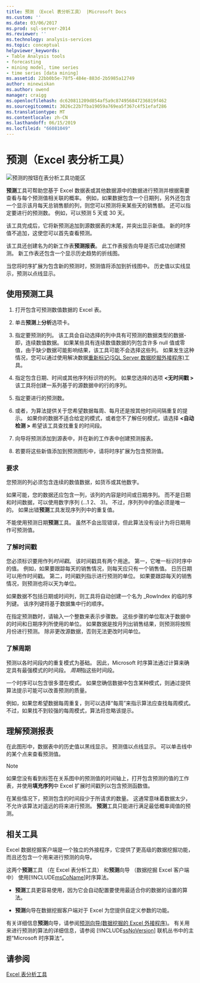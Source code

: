 ```yaml
---
title: 预测 （Excel 表分析工具） |Microsoft Docs
ms.custom: ''
ms.date: 03/06/2017
ms.prod: sql-server-2014
ms.reviewer: ''
ms.technology: analysis-services
ms.topic: conceptual
helpviewer_keywords:
- Table Analysis tools
- forecasting
- mining model, time series
- time series [data mining]
ms.assetid: 22bb0b5e-78f5-484e-883d-2b5985a12749
author: minewiskan
ms.author: owend
manager: craigg
ms.openlocfilehash: dc620811209d854af5a9c874956847236819f462
ms.sourcegitcommit: 3026c22b7fba19059a769ea5f367c4f51efaf286
ms.translationtype: MT
ms.contentlocale: zh-CN
ms.lasthandoff: 06/15/2019
ms.locfileid: "66081049"
---
```

# <a name="forecast-table-analysis-tools-for-excel"></a>预测（Excel 表分析工具）
  ![预测的按钮在表分析工具功能区](media/tat-forecast.gif "预测表分析工具功能区中的按钮")  
  
 **预测**工具可帮助您基于 Excel 数据表或其他数据源中的数据进行预测并根据需要查看与每个预测值相关联的概率。 例如，如果数据包含一个日期列，另外还包含一个显示该月每天总销售额的列，则您可以预测将来某些天的销售额。 还可以指定要进行的预测数。 例如，可以预测 5 天或 30 天。  
  
 该工具完成后，它将新预测追加到源数据表的末尾，并突出显示新值。 新的时序值不追加，这使您可以首先查看预测。  
  
 该工具还创建名为的新工作表**预测报表**。 此工作表报告向导是否已成功创建预测。 新工作表还包含一个显示历史趋势的折线图。  
  
 当您将时序扩展为包含新的预测时，预测值将添加到折线图中。 历史值以实线显示，预测以点线显示。  
  
## <a name="using-the-forecast-tool"></a>使用预测工具  
  
1.  打开包含可预测数值数据的 Excel 表。  
  
2.  单击**预测**上**分析**选项卡。  
  
3.  指定要预测的列。 该工具会自动选择的列中具有可预测的数据类型的数据-即，连续数值数据。 如果某些具有连续数值数据的列包含许多 null 值或零值，由于缺少数据可能影响结果，该工具可能不会选择这些列。 如果发生这种情况，您可以通过使用解决数据[重新标记&#40;SQL Server 数据挖掘外接程序&#41;](relabel-sql-server-data-mining-add-ins.md)工具。  
  
4.  指定包含日期、时间或其他序列标识符的列。 如果您选择的选项 **\<无时间戳 >** 该工具将创建一系列基于的源数据中的行的序列。  
  
5.  指定要进行的预测数。  
  
6.  或者，为算法提供关于您希望数据每周、每月还是按其他时间间隔重复的提示。 如果你的数据不适合给定的模式，或者您不了解任何模式，请选择 **\<自动检测 >** 希望该工具查找重复的时间段。  
  
7.  向导将预测添加到源表中，并在新的工作表中创建预测报表。  
  
8.  若要将这些新值添加到预测图形中，请将时序扩展为包含预测值。  
  
### <a name="requirements"></a>要求  
 您预测的列必须包含连续的数值数据，如货币或其他数字。  
  
 如果可能，您的数据还应包含一列，该列的内容是时间或日期序列。 而不是日期和时间数据，可以使用数字序列 (...1 2、 3)。 不过，序列列中的值必须是唯一的。 如果出错**预测**工具发现序列列中的重复值。  
  
 不能使用预测日期**预测**工具。 虽然不会出现错误，但此算法没有设计为将日期用作可预测值。  
  
### <a name="understanding-time-stamps"></a>了解时间戳  
 您必须标识要用作列*时间戳*。 该时间戳具有两个用途。 第一，它唯一标识时序中的值。 例如，如果要跟踪每天的销售情况，则每天应只有一个销售值。 日历日期可以用作时间戳。 第二，时间戳列指示进行预测的单位。 如果要跟踪每天的销售情况，则预测也将以天为单位。  
  
 如果数据不包括日期或时间列，则工具将自动创建一个名为 _RowIndex 的临时序列键。 该序列键将基于数据集中行的顺序。  
  
 在指定预测数时，请输入一个整数来表示步骤数。 这些步骤的单位取决于数据中的时间和日期序列所使用的单位。 如果数据是按月列出销售结果，则预测将按照月份进行预测。 除非更改源数据，否则无法更改时间单位。  
  
### <a name="understanding-periodicity"></a>了解周期  
 预测以各时间段内的重复模式为基础。 因此，Microsoft 时序算法通过计算来确定具有最强模式的时间段。 *周期*指这些时间段。  
  
 一个时序可以包含很多潜在模式。 如果您确信数据中包含某种模式，则通过提供算法提示可能可以改善预测的质量。  
  
 例如，如果您希望数据每周重复，则可以选择“每周”来指示算法应查找每周模式。 不过，如果找不到较强的每周模式，算法将忽略该提示。  
  
## <a name="understanding-the-forecasting-report"></a>理解预测报表  
 在此图形中，数据表中的历史值以黑线显示。 预测值以点线显示。 可以单击线中的某个点来查看预测值。  
  
> [!NOTE]  
>  如果您没有看到标签在关系图中的预测值的时间轴上，打开包含预测的值的工作表，并使用**填充序列**中 Excel 扩展时间戳列以包含预测函数值。  
  
 在某些情况下，预测包含的时间段少于所请求的数量。 这通常意味着数据太少，不允许该算法对遥远的将来进行预测。 **预测**工具只能进行满足最低概率阈值的预测。  
  
## <a name="related-tools"></a>相关工具  
 Excel 数据挖掘客户端是一个独立的外接程序，它提供了更高级的数据挖掘功能，而且还包含一个用来进行预测的向导。  
  
 这两个**预测**工具 （在 Excel 表分析工具） 和**预测**向导 （数据挖掘 Excel 客户端中） 使用[!INCLUDE[msCoName](../includes/msconame-md.md)]时序算法。  
  
-   **预测**工具更容易使用，因为它会自动配置要使用最适合你的数据的设置的算法。  
  
-   **预测**向导在数据挖掘客户端对于 Excel 为您提供自定义参数的功能。  
  
 有关详细信息**预测**向导，请参阅[预测向导&#40;数据挖掘的 Excel 外接程序&#41;](forecast-wizard-data-mining-add-ins-for-excel.md)。 有关用来进行预测的算法的详细信息，请参阅 [!INCLUDE[ssNoVersion](../includes/ssnoversion-md.md)] 联机丛书中的主题“Microsoft 时序算法”。  
  
## <a name="see-also"></a>请参阅  
 [Excel 表分析工具](table-analysis-tools-for-excel.md)  
  
  
